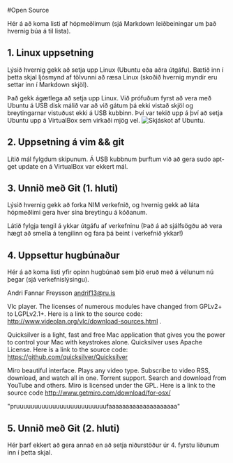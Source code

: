 #Open Source

Hér á að koma listi af hópmeðlimum (sjá Markdown leiðbeiningar um það hvernig búa á til lista).

## 1. Linux uppsetning

Lýsið hvernig gekk að setja upp Linux (Ubuntu eða aðra útgáfu). Bætið inn í þetta skjal ljósmynd af tölvunni að ræsa Linux (skoðið hvernig myndir eru settar inn í Markdown skjöl).

Það gekk ágætlega að setja upp Linux. Við prófuðum fyrst að vera með Ubuntu á USB disk málið var að við gátum þá ekki vistað skjöl og breytingarnar vistuðust ekki á USB kubbinn. Því var tekið upp á því að setja Ubuntu upp á VirtualBox sem virkaði mjög vel. ![Skjáskot af Ubuntu](http://imageshack.us/f/94/a592.png/).

## 2. Uppsetning á vim && git

Lítið mál fylgdum skipunum. Á USB kubbnum þurftum við að gera sudo apt-get update en á VirtualBox var ekkert mál.

## 3. Unnið með Git (1. hluti)

Lýsið hvernig gekk að forka NIM verkefnið, og hvernig gekk að láta hópmeðlimi gera hver sína breytingu á kóðanum.

Látið fylgja tengil á ykkar útgáfu af verkefninu (Það á að sjálfsögðu að vera hægt að smella á tengilinn og fara þá beint í verkefnið ykkar!)

## 4. Uppsettur hugbúnaður

Hér á að koma listi yfir opinn hugbúnað sem þið eruð með á vélunum nú þegar (sjá verkefnislýsingu).

Andri Fannar Freysson andrif13@ru.is

Vlc player. The licenses of numerous modules have changed from GPLv2+ to LGPLv2.1+.
Here is a link to the source code: http://www.videolan.org/vlc/download-sources.html .

Quicksilver is a light, fast and free Mac application that gives you the power to control your Mac with keystrokes alone. Quicksilver uses Apache License. 
Here is a link to the source code: https://github.com/quicksilver/Quicksilver 


Miro beautiful interface. Plays any video type. Subscribe to video RSS, download, and watch all in one. Torrent support. Search and download from YouTube and others. Miro is licensed under the GPL.
Here is a link to the source code http://www.getmiro.com/download/for-osx/ 

"pruuuuuuuuuuuuuuuuuuuuuuuuufaaaaaaaaaaaaaaaaaaaa"
## 5. Unnið með Git (2. hluti)

Hér þarf ekkert að gera annað en að setja niðurstöður úr 4. fyrstu liðunum inn í þetta skjal.
